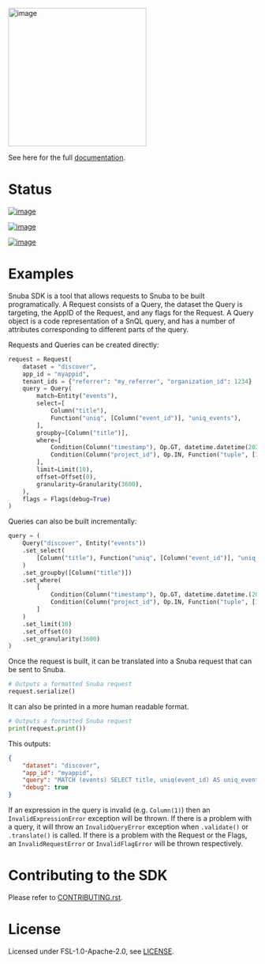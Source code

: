 [<img
src="https://sentry-brand.storage.googleapis.com/sentry-wordmark-dark-280x84.png"
width="280" alt="image" />](https://sentry.io/?utm_source=github&utm_medium=logo)

See here for the full
[documentation](https://getsentry.github.io/snuba-sdk/).

# Status

[![image](https://img.shields.io/pypi/v/snuba-sdk.svg)](https://pypi.python.org/pypi/snuba-sdk)

[![image](https://github.com/getsentry/snuba-sdk/workflows/tests/badge.svg)](https://github.com/getsentry/snuba-sdk/actions)

[![image](https://img.shields.io/discord/621778831602221064)](https://discord.gg/cWnMQeA)

# Examples

Snuba SDK is a tool that allows requests to Snuba to be built
programatically. A Request consists of a Query, the dataset the Query is
targeting, the AppID of the Request, and any flags for the Request. A
Query object is a code representation of a SnQL query, and has a number
of attributes corresponding to different parts of the query.

Requests and Queries can be created directly:

``` python
request = Request(
    dataset = "discover",
    app_id = "myappid",
    tenant_ids = {"referrer": "my_referrer", "organization_id": 1234}
    query = Query(
        match=Entity("events"),
        select=[
            Column("title"),
            Function("uniq", [Column("event_id")], "uniq_events"),
        ],
        groupby=[Column("title")],
        where=[
            Condition(Column("timestamp"), Op.GT, datetime.datetime(2021, 1, 1)),
            Condition(Column("project_id"), Op.IN, Function("tuple", [1, 2, 3])),
        ],
        limit=Limit(10),
        offset=Offset(0),
        granularity=Granularity(3600),
    ),
    flags = Flags(debug=True)
)
```

Queries can also be built incrementally:

``` python
query = (
    Query("discover", Entity("events"))
    .set_select(
        [Column("title"), Function("uniq", [Column("event_id")], "uniq_events")]
    )
    .set_groupby([Column("title")])
    .set_where(
        [
            Condition(Column("timestamp"), Op.GT, datetime.datetime.(2021, 1, 1)),
            Condition(Column("project_id"), Op.IN, Function("tuple", [1, 2, 3])),
        ]
    )
    .set_limit(10)
    .set_offset(0)
    .set_granularity(3600)
)
```

Once the request is built, it can be translated into a Snuba request
that can be sent to Snuba.

``` python
# Outputs a formatted Snuba request
request.serialize()
```

It can also be printed in a more human readable format.

``` python
# Outputs a formatted Snuba request
print(request.print())
```

This outputs:

``` JSON
{
    "dataset": "discover",
    "app_id": "myappid",
    "query": "MATCH (events) SELECT title, uniq(event_id) AS uniq_events BY title WHERE timestamp > toDateTime('2021-01-01T00:00:00.000000') AND project_id IN tuple(1, 2, 3) LIMIT 10 OFFSET 0 GRANULARITY 3600",
    "debug": true
}
```

If an expression in the query is invalid (e.g. `Column(1)`) then an
`InvalidExpressionError` exception will be thrown. If there is a problem
with a query, it will throw an `InvalidQueryError` exception when
`.validate()` or `.translate()` is called. If there is a problem with
the Request or the Flags, an `InvalidRequestError` or `InvalidFlagError`
will be thrown respectively.

# Contributing to the SDK

Please refer to
[CONTRIBUTING.rst](https://github.com/getsentry/snuba-sdk/blob/master/CONTRIBUTING.rst).

# License

Licensed under FSL-1.0-Apache-2.0, see
[LICENSE](https://github.com/getsentry/snuba-sdk/blob/master/LICENSE.md).
